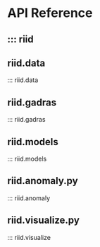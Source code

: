 # API Reference


::: riid
--------

## riid.data
::: riid.data

## riid.gadras
::: riid.gadras

## riid.models
::: riid.models

## riid.anomaly.py
::: riid.anomaly

## riid.visualize.py
::: riid.visualize